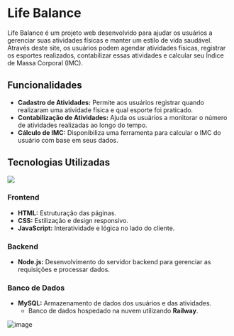 # Life Balance

Life Balance é um projeto web desenvolvido para ajudar os usuários a gerenciar suas atividades físicas e manter um estilo de vida saudável. Através deste site, os usuários podem agendar atividades físicas, registrar os esportes realizados, contabilizar essas atividades e calcular seu Índice de Massa Corporal (IMC).

## Funcionalidades

- **Cadastro de Atividades:** Permite aos usuários registrar quando realizaram uma atividade física e qual esporte foi praticado.
- **Contabilização de Atividades:** Ajuda os usuários a monitorar o número de atividades realizadas ao longo do tempo.
- **Cálculo de IMC:** Disponibiliza uma ferramenta para calcular o IMC do usuário com base em seus dados.

## Tecnologias Utilizadas

<img src="https://skillicons.dev/icons?i=nodejs,javascript,html,css,mysql" />

### Frontend
- **HTML:** Estruturação das páginas.
- **CSS:** Estilização e design responsivo.
- **JavaScript:** Interatividade e lógica no lado do cliente.

### Backend
- **Node.js:** Desenvolvimento do servidor backend para gerenciar as requisições e processar dados.

### Banco de Dados
- **MySQL:** Armazenamento de dados dos usuários e das atividades.
  - Banco de dados hospedado na nuvem utilizando **Railway**.

![image](https://github.com/user-attachments/assets/2211fe95-58b6-40b3-accc-d56f827a0084)

  
